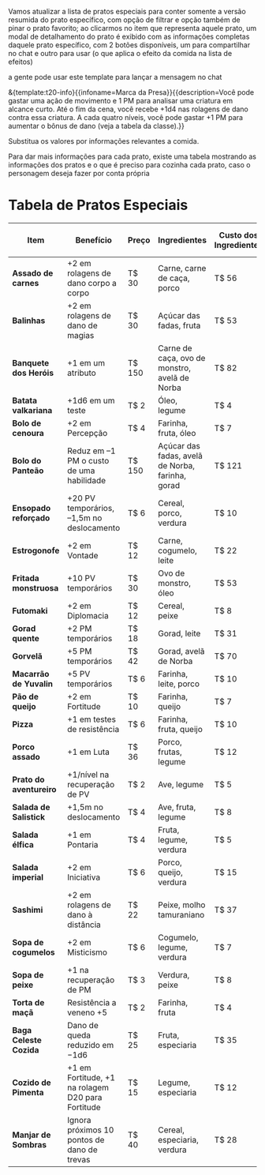 Vamos atualizar a lista de pratos especiais para conter somente a versão resumida do prato específico, com opção de filtrar e opção também de pinar o prato favorito; ao clicarmos no item que representa aquele prato, um modal de detalhamento do prato é exibido com as informações completas daquele prato específico, com 2 botões disponíveis, um para compartilhar no chat e outro para usar (o que aplica o efeito da comida na lista de efeitos)

a gente pode usar este template para lançar a mensagem no chat

&{template:t20-info}{{infoname=Marca da Presa}}{{description=Você pode gastar uma ação de movimento e 1 PM para analisar uma criatura em alcance curto. Até o fim da cena, você recebe +1d4 nas rolagens de dano contra essa criatura. A cada quatro níveis, você pode gastar +1 PM para aumentar o bônus de dano (veja a tabela da classe).}}

Substitua os valores por informações relevantes a comida.

Para dar mais informações para cada prato, existe uma tabela mostrando as informações dos pratos e o que é preciso para cozinha cada prato, caso o personagem deseja fazer por conta própria

# Tabela de Pratos Especiais

| Item                  | Benefício                                             | Preço | Ingredientes                                 | Custo dos Ingredientes | CD do Teste |
|-----------------------|--------------------------------------------------------|--------|----------------------------------------------|--------------------------|--------------|
| **Assado de carnes**  | +2 em rolagens de dano corpo a corpo                  | T$ 30 | Carne, carne de caça, porco                  | T$ 56                   | 20           |
| **Balinhas**          | +2 em rolagens de dano de magias                      | T$ 30 | Açúcar das fadas, fruta                      | T$ 53                   | 20           |
| **Banquete dos Heróis** | +1 em um atributo                                    | T$ 150 | Carne de caça, ovo de monstro, avelã de Norba | T$ 82                   | 25           |
| **Batata valkariana** | +1d6 em um teste                                       | T$ 2  | Óleo, legume                                 | T$ 4                    | 15           |
| **Bolo de cenoura**   | +2 em Percepção                                       | T$ 4  | Farinha, fruta, óleo                         | T$ 7                    | 15           |
| **Bolo do Panteão**   | Reduz em –1 PM o custo de uma habilidade              | T$ 150 | Açúcar das fadas, avelã de Norba, farinha, gorad | T$ 121              | 25           |
| **Ensopado reforçado**| +20 PV temporários, –1,5m no deslocamento             | T$ 6  | Cereal, porco, verdura                       | T$ 10                   | 15           |
| **Estrogonofe**       | +2 em Vontade                                         | T$ 12 | Carne, cogumelo, leite                       | T$ 22                   | 15           |
| **Fritada monstruosa**| +10 PV temporários                                    | T$ 30 | Ovo de monstro, óleo                         | T$ 53                   | 20           |
| **Futomaki**          | +2 em Diplomacia                                      | T$ 12 | Cereal, peixe                                | T$ 8                    | 15           |
| **Gorad quente**      | +2 PM temporários                                     | T$ 18 | Gorad, leite                                 | T$ 31                   | 20           |
| **Gorvelã**           | +5 PM temporários                                     | T$ 42 | Gorad, avelã de Norba                        | T$ 70                   | 25           |
| **Macarrão de Yuvalin**| +5 PV temporários                                   | T$ 6  | Farinha, leite, porco                        | T$ 10                   | 15           |
| **Pão de queijo**     | +2 em Fortitude                                       | T$ 10 | Farinha, queijo                              | T$ 7                    | 15           |
| **Pizza**             | +1 em testes de resistência                           | T$ 6  | Farinha, fruta, queijo                       | T$ 10                   | 15           |
| **Porco assado**      | +1 em Luta                                            | T$ 36 | Porco, frutas, legume                        | T$ 12                   | 15           |
| **Prato do aventureiro**| +1/nível na recuperação de PV                     | T$ 2  | Ave, legume                                  | T$ 5                    | 10           |
| **Salada de Salistick**| +1,5m no deslocamento                               | T$ 4  | Ave, fruta, legume                           | T$ 8                    | 15           |
| **Salada élfica**     | +1 em Pontaria                                        | T$ 4  | Fruta, legume, verdura                       | T$ 5                    | 15           |
| **Salada imperial**   | +2 em Iniciativa                                      | T$ 6  | Porco, queijo, verdura                       | T$ 15                   | 15           |
| **Sashimi**           | +2 em rolagens de dano à distância                    | T$ 22 | Peixe, molho tamuraniano                     | T$ 37                   | 20           |
| **Sopa de cogumelos** | +2 em Misticismo                                      | T$ 6  | Cogumelo, legume, verdura                    | T$ 7                    | 15           |
| **Sopa de peixe**     | +1 na recuperação de PM                               | T$ 3  | Verdura, peixe                               | T$ 8                    | 10           |
| **Torta de maçã**     | Resistência a veneno +5                               | T$ 2  | Farinha, fruta                               | T$ 4                    | 15           |
| **Baga Celeste Cozida** | Dano de queda reduzido em −1d6                      | T$ 25 | Fruta, especiaria                            | T$ 35                   | 20           |
| **Cozido de Pimenta** | +1 em Fortitude, +1 na rolagem D20 para Fortitude     | T$ 15 | Legume, especiaria                           | T$ 12                   | 18           |
| **Manjar de Sombras** | Ignora próximos 10 pontos de dano de trevas          | T$ 40 | Cereal, especiaria, verdura                  | T$ 28                   | 22           |
